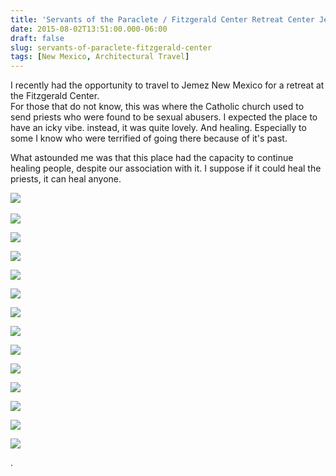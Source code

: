 ```yaml
---
title: 'Servants of the Paraclete / Fitzgerald Center Retreat Center Jemez'
date: 2015-08-02T13:51:00.000-06:00
draft: false
slug: servants-of-paraclete-fitzgerald-center
tags: [New Mexico, Architectural Travel]
---
```


I recently had the opportunity to travel to Jemez New Mexico for a retreat at the Fitzgerald Center.  
For those that do not know, this was where the Catholic church used to send priests who were found to be sexual abusers. I expected the place to have an icky vibe. instead, it was quite lovely. And healing. Especially to some I know who were terrified of going there because of it's past.  
  
What astounded me was that this place had the capacity to continue healing people, despite our association with it. I suppose if it could heal the priests, it can heal anyone.  
  

![](/images/blog/legacy/DSC03293a%2B%2528Medium%2529.jpg) 

  

![](/images/blog/legacy/DSC03285%2B%2528Medium%2529.JPG)

  

![](/images/blog/legacy/DSC03286%2B%2528Medium%2529.JPG)

  

![](/images/blog/legacy/DSC03287%2B%2528Medium%2529.JPG)

  

![](/images/blog/legacy/DSC03288%2B%2528Medium%2529.JPG)

  

![](/images/blog/legacy/DSC03289%2B%2528Medium%2529.JPG)

  

![](/images/blog/legacy/DSC03291%2B%2528Medium%2529.JPG)

  

![](/images/blog/legacy/DSC03292%2B%2528Medium%2529.JPG)

  

![](/images/blog/legacy/DSC03293%2B%2528Medium%2529.JPG)

  

![](/images/blog/legacy/DSC03294%2B%2528Medium%2529.JPG)

  

![](/images/blog/legacy/DSC03295%2B%2528Medium%2529.JPG)

  

![](/images/blog/legacy/DSC03296%2B%2528Medium%2529.JPG)

  

![](/images/blog/legacy/DSC03297%2B%2528Medium%2529.JPG)

  

![](/images/blog/legacy/DSC03298%2B%2528Medium%2529.JPG)

  
  
.